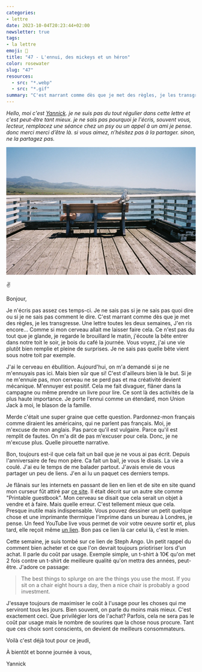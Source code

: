 ```yaml
---
categories:
- lettre
date: 2023-10-04T20:23:44+02:00
newsletter: true
tags:
- la lettre
emoji: 💌
title: "47 - L'ennui, des mickeys et un héron"
color: rosewater
slug: "47"
resources:
  - src: "*.webp"
  - src: "*.gif"
summary: "C'est marrant comme dès que je met des règles, je les transgresse. Une lettre toutes les deux semaines, J'en ris encore... Comme si mon cerveau allait me laisser faire cela"
---
```


*Hello, moi c'est [Yannick](https://yannickschutz.com). je ne suis pas du tout régulier dans cette lettre et c'est peut-être tant mieux. je ne sais pas pourquoi je l'écris, souvent vous, lecteur, remplacez une séance chez un psy ou un appel à un ami je pense. donc merci merci d’être là. si vous aimez, n’hésitez pas à la partager. sinon, ne la partagez pas.*

 ![](cover.webp)

✌️

Bonjour,

Je n'écris pas assez ces temps-ci. Je ne sais pas si je ne sais pas quoi dire ou si je ne sais pas comment le dire. C'est marrant comme dès que je met des règles, je les transgresse. Une lettre toutes les deux semaines, J'en ris encore... Comme si mon cerveau allait me laisser faire cela. Ce n'est pas du tout que je glande, je regarde le brouillard le matin, j'écoute la bête entrer dans notre toit le soir, je bois du café la journée. Vous voyez, j'ai une vie plutôt bien remplie et pleine de surprises. Je ne sais pas quelle bête vient sous notre toit par exemple.

J'ai le cerveau en ébullition. Aujourd'hui, on m'a demandé si je ne m'ennuyais pas ici. Mais bien sûr que si! C'est d'ailleurs bien là le but. Si je ne m'ennuie pas, mon cerveau ne se perd pas et ma créativité devient mécanique. M'ennuyer est positif. Cela me fait divaguer, flâner dans la campagne ou même prendre un livre pour lire. Ce sont là des activités de la plus haute importance. Je porte l'ennui comme un étendard, mon Union Jack à moi, le blason de la famille. 

Merde c'était une super graine que cette question. Pardonnez-mon français comme diraient les américains, qui ne parlent pas français. Moi, je m'excuse de mon anglais. Pas parce qu'il est vulgaire. Parce qu'il est remplit de fautes. On m'a dit de pas m'excuser pour cela. Donc, je ne m'excuse plus. Quelle pirouette narrative.

Bon, toujours est-il que cela fait un bail que je ne vous ai pas écrit. Depuis l'anniversaire de feu mon père. Ca fait un bail, je vous le disais. La vie a coulé. J'ai eu le temps de me balader partout. J'avais envie de vous partager un peu de liens. J'en ai lu un paquet ces derniers temps.

Je flânais sur les internets en passant de lien en lien et de site en site quand mon curseur fût attiré par [ce site](https://guestbook.goodenough.us). Il était décrit sur un autre site comme "Printable guestbook". Mon cerveau se disait que cela serait un objet à vendre et à faire. Mais quelle erreur. C'est tellement mieux que cela. Presque inutile mais indispensable. Vous pouvez dessiner un petit quelque chose et une imprimante thermique l'imprime dans un bureau à Londres, je pense. Un feed YouTube live vous permet de voir votre oeuvre sortir et, plus tard, elle reçoit même [un lien](https://t.co/o7vDsZjXpS). Bon pas ce lien là car celui là, c'est le mien.

Cette semaine, je suis tombé sur ce lien de Steph Ango. Un petit rappel du comment bien acheter et ce que l'on devrait toujours priotiriser lors d'un achat. Il parle du coût par usage. Exemple simple, un t-shirt à 10€ qu'on met 2 fois contre un t-shirt de meilleure qualité qu'on mettra des années, peut-être. J'adore ce passage:

> The best things to splurge on are the things you use the most. If you sit on a chair eight hours a day, then a nice chair is probably a good investment.

J'essaye toujours de maximiser le coût à l'usage pour les choses qui me serviront tous les jours. Bien souvent, on parle du moins mais mieux. C'est exactement ceci. Que privilégier lors de l'achat? Parfois, cela ne sera pas le coût par usage mais le nombre de sourires que la chose nous procure. Tant que ces choix sont conscients, on devient de meilleurs consommateurs.

Voilà c'est déjà tout pour ce jeudi,

À bientôt et bonne journée à vous,

Yannick
